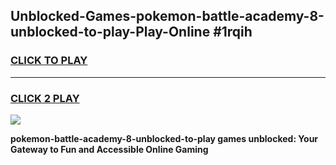 
## Unblocked-Games-pokemon-battle-academy-8-unblocked-to-play-Play-Online #1rqih
<h3>
<a href="https://news.freeplayer.one?title=pokemon-battle-academy-8-unblocked-to-play&ref=3">CLICK TO PLAY</a></h3>
<hr>

<h3>
<a href="https://news.freeplayer.one?title=pokemon-battle-academy-8-unblocked-to-play&ref=3">CLICK 2 PLAY</a>
  
</h3>

<a href="https://news.freeplayer.one?title=pokemon-battle-academy-8-unblocked-to-play&ref=3"><img src="https://clearcache.store/games.png"></a>


**pokemon-battle-academy-8-unblocked-to-play games unblocked: Your Gateway to Fun and Accessible Online Gaming**

